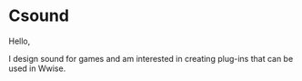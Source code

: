 # Csound

Hello,

I design sound for games and am interested in creating plug-ins that can be used in Wwise.
